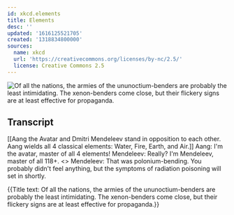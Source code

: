 ```yaml
---
id: xkcd.elements
title: Elements
desc: ''
updated: '1616125521705'
created: '1318834800000'
sources:
  name: xkcd
  url: 'https://creativecommons.org/licenses/by-nc/2.5/'
  license: Creative Commons 2.5
---
```

![Of all the nations, the armies of the ununoctium-benders are probably the least intimidating. The xenon-benders come close, but their flickery signs are at least effective for propaganda.](https://imgs.xkcd.com/comics/elements.png)

## Transcript
[[Aang the Avatar and Dmitri Mendeleev stand in opposition to each other.  Aang wields all 4 classical elements: Water, Fire, Earth, and Air.]]
Aang: I'm the avatar, master of all 4 elements!
Mendeleev: Really? I'm Mendeleev, master of all 118+. 
<<swoosh>>
Mendeleev: That was polonium-bending.  You probably didn't feel anything, but the symptoms of radiation poisoning will set in shortly.

{{Title text: Of all the nations, the armies of the ununoctium-benders are probably the least intimidating. The xenon-benders come close, but their flickery signs are at least effective for propaganda.}}
